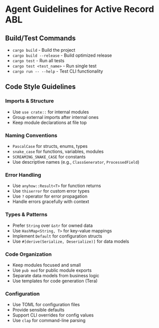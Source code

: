 # Agent Guidelines for Active Record ABL

## Build/Test Commands
- `cargo build` - Build the project
- `cargo build --release` - Build optimized release
- `cargo test` - Run all tests
- `cargo test <test_name>` - Run single test
- `cargo run -- --help` - Test CLI functionality

## Code Style Guidelines

### Imports & Structure
- Use `use crate::` for internal modules
- Group external imports after internal ones
- Keep module declarations at file top

### Naming Conventions
- `PascalCase` for structs, enums, types
- `snake_case` for functions, variables, modules
- `SCREAMING_SNAKE_CASE` for constants
- Use descriptive names (e.g., `ClassGenerator`, `ProcessedField`)

### Error Handling
- Use `anyhow::Result<T>` for function returns
- Use `thiserror` for custom error types
- Use `?` operator for error propagation
- Handle errors gracefully with context

### Types & Patterns
- Prefer `String` over `&str` for owned data
- Use `HashMap<String, T>` for key-value mappings
- Implement `Default` for configuration structs
- Use `#[derive(Serialize, Deserialize)]` for data models

### Code Organization
- Keep modules focused and small
- Use `pub mod` for public module exports
- Separate data models from business logic
- Use templates for code generation (Tera)

### Configuration
- Use TOML for configuration files
- Provide sensible defaults
- Support CLI overrides for config values
- Use `clap` for command-line parsing